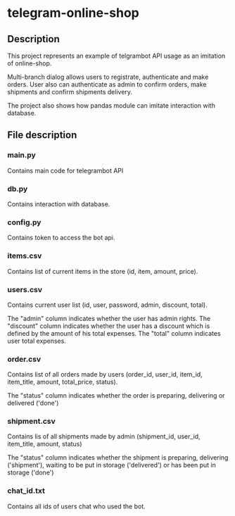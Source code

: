# telegram-online-shop

## Description

This project represents an example of telgrambot API usage as an imitation of online-shop.

Multi-branch dialog allows users to registrate, authenticate and make orders. User also can authenticate as admin to confirm orders, make shipments and confirm shipments delivery.

The project also shows how pandas module can imitate interaction with database.

## File description

### main.py

Contains main code for telegrambot API

### db.py

Contains interaction with database.

### config.py

Contains token to access the bot api.

### items.csv

Contains list of current items in the store (id, item, amount, price).

### users.csv

Contains current user list (id, user, password, admin, discount, total).

The "admin" column indicates whether the user has admin rights.
The "discount" column indicates whether the user has a discount which is defined by the amount of his total expenses.
The "total" column indicates user total expenses.

### order.csv

Contains list of all orders made by users (order_id, user_id, item_id, item_title, amount, total_price, status).

The "status" column indicates whether the order is preparing, delivering or delivered ('done')

### shipment.csv

Contains lis of all shipments made by admin (shipment_id, user_id, item_title, amount, status)

The "status" column indicates whether the shipment is preparing, delivering ('shipment'), waiting to be put in storage ('delivered') or has been put in storage ('done')

### chat_id.txt

Contains all ids of users chat who used the bot.
